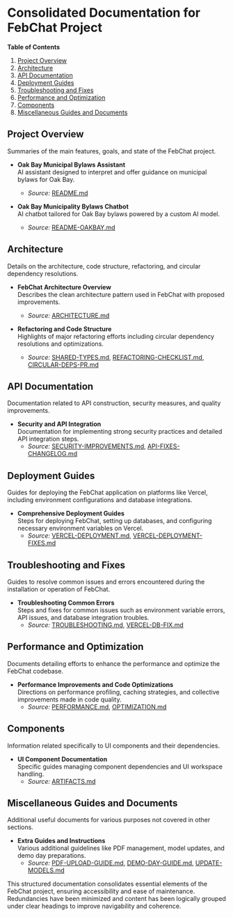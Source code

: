 # Consolidated Documentation for FebChat Project

**Table of Contents**
1. [Project Overview](#project-overview)
2. [Architecture](#architecture)
3. [API Documentation](#api-documentation)
4. [Deployment Guides](#deployment-guides)
5. [Troubleshooting and Fixes](#troubleshooting-and-fixes)
6. [Performance and Optimization](#performance-and-optimization)
7. [Components](#components)
8. [Miscellaneous Guides and Documents](#miscellaneous-guides-and-documents)

## Project Overview
Summaries of the main features, goals, and state of the FebChat project.

- **Oak Bay Municipal Bylaws Assistant**  
  AI assistant designed to interpret and offer guidance on municipal bylaws for Oak Bay.  
  - *Source:* [README.md](README.md)
  
- **Oak Bay Municipality Bylaws Chatbot**  
  AI chatbot tailored for Oak Bay bylaws powered by a custom AI model.  
  - *Source:* [README-OAKBAY.md](README-OAKBAY.md)

## Architecture
Details on the architecture, code structure, refactoring, and circular dependency resolutions.

- **FebChat Architecture Overview**  
  Describes the clean architecture pattern used in FebChat with proposed improvements.  
  - *Source:* [ARCHITECTURE.md](ARCHITECTURE.md)

- **Refactoring and Code Structure**  
  Highlights of major refactoring efforts including circular dependency resolutions and optimizations.  
  - *Source:* [SHARED-TYPES.md](types/shared/README.md), [REFACTORING-CHECKLIST.md](REFACTORING-CHECKLIST.md), [CIRCULAR-DEPS-PR.md](CIRCULAR-DEPS-PR.md)

## API Documentation
Documentation related to API construction, security measures, and quality improvements.

- **Security and API Integration**  
  Documentation for implementing strong security practices and detailed API integration steps.  
  - *Source:* [SECURITY-IMPROVEMENTS.md](SECURITY-IMPROVEMENTS.md), [API-FIXES-CHANGELOG.md](API-FIXES-CHANGELOG.md)

## Deployment Guides
Guides for deploying the FebChat application on platforms like Vercel, including environment configurations and database integrations.

- **Comprehensive Deployment Guides**  
  Steps for deploying FebChat, setting up databases, and configuring necessary environment variables on Vercel.  
  - *Source:* [VERCEL-DEPLOYMENT.md](VERCEL-DEPLOYMENT.md), [VERCEL-DEPLOYMENT-FIXES.md](VERCEL-DEPLOYMENT-FIXES.md)

## Troubleshooting and Fixes
Guides to resolve common issues and errors encountered during the installation or operation of FebChat.

- **Troubleshooting Common Errors**  
  Steps and fixes for common issues such as environment variable errors, API issues, and database integration troubles.  
  - *Source:* [TROUBLESHOOTING.md](TROUBLESHOOTING.md), [VERCEL-DB-FIX.md](VERCEL-DB-FIX.md)

## Performance and Optimization
Documents detailing efforts to enhance the performance and optimize the FebChat codebase.

- **Performance Improvements and Code Optimizations**  
  Directions on performance profiling, caching strategies, and collective improvements made in code quality.  
  - *Source:* [PERFORMANCE.md](PERFORMANCE.md), [OPTIMIZATION.md](OPTIMIZATION.md)

## Components
Information related specifically to UI components and their dependencies.

- **UI Component Documentation**  
  Specific guides managing component dependencies and UI workspace handling.  
  - *Source:* [ARTIFACTS.md](docs/03-artifacts.md)

## Miscellaneous Guides and Documents
Additional useful documents for various purposes not covered in other sections.

- **Extra Guides and Instructions**  
  Various additional guidelines like PDF management, model updates, and demo day preparations.  
  - *Source:* [PDF-UPLOAD-GUIDE.md](PDF-UPLOAD-GUIDE.md), [DEMO-DAY-GUIDE.md](DEMO-DAY-GUIDE.md), [UPDATE-MODELS.md](docs/02-update-models.md)

This structured documentation consolidates essential elements of the FebChat project, ensuring accessibility and ease of maintenance. Redundancies have been minimized and content has been logically grouped under clear headings to improve navigability and coherence.